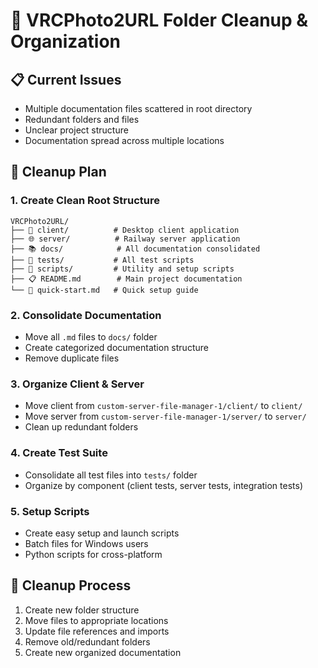 # 🧹 VRCPhoto2URL Folder Cleanup & Organization

## 📋 Current Issues
- Multiple documentation files scattered in root directory
- Redundant folders and files
- Unclear project structure
- Documentation spread across multiple locations

## 🎯 Cleanup Plan

### 1. Create Clean Root Structure
```
VRCPhoto2URL/
├── 📱 client/          # Desktop client application
├── 🌐 server/          # Railway server application  
├── 📚 docs/            # All documentation consolidated
├── 🧪 tests/           # All test scripts
├── 🔧 scripts/         # Utility and setup scripts
├── 📋 README.md        # Main project documentation
└── 🚀 quick-start.md   # Quick setup guide
```

### 2. Consolidate Documentation
- Move all `.md` files to `docs/` folder
- Create categorized documentation structure
- Remove duplicate files

### 3. Organize Client & Server
- Move client from `custom-server-file-manager-1/client/` to `client/`
- Move server from `custom-server-file-manager-1/server/` to `server/`
- Clean up redundant folders

### 4. Create Test Suite
- Consolidate all test files into `tests/` folder
- Organize by component (client tests, server tests, integration tests)

### 5. Setup Scripts
- Create easy setup and launch scripts
- Batch files for Windows users
- Python scripts for cross-platform

## 🔄 Cleanup Process
1. Create new folder structure
2. Move files to appropriate locations
3. Update file references and imports
4. Remove old/redundant folders
5. Create new organized documentation
